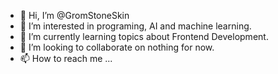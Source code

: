 - 👋 Hi, I’m @GromStoneSkin
- 👀 I’m interested in programing, AI and machine learning.
- 🌱 I’m currently learning topics about Frontend Development.
- 💞️ I’m looking to collaborate on nothing for now.
- 📫 How to reach me ...

<!---
GromStoneSkin/GromStoneSkin is a ✨ special ✨ repository because its `README.md` (this file) appears on your GitHub profile.
You can click the Preview link to take a look at your changes.
--->
